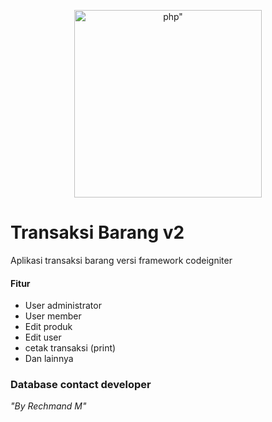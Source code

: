 


<p align="center"><a href="https://rechmand.id" target="_blank"><img src="https://fatkhan.web.id/wp-content/uploads/2016/12/13844228ea43240.png" width="300" alt=php"></a></p>
  
# Transaksi Barang v2
Aplikasi transaksi barang versi framework codeigniter
#### Fitur
- User administrator
- User member
- Edit produk
- Edit user
- cetak transaksi (print)
- Dan lainnya

### Database contact developer

*"By Rechmand M"*


